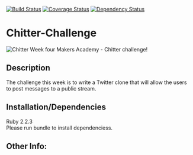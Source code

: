 [![Build Status](https://travis-ci.org/Harryandrew/Chitter-Challenge.svg?branch=master)](https://travis-ci.org/Harryandrew/Chitter-Challenge)
[![Coverage Status](https://coveralls.io/repos/Harryandrew/Chitter-Challenge/badge.svg?branch=master&service=github)](https://coveralls.io/github/Harryandrew/Chitter-Challenge?branch=master)
[![Dependency Status](https://gemnasium.com/Harryandrew/Chitter-Challenge.svg)](https://gemnasium.com/Harryandrew/Chitter-Challenge)

**Chitter-Challenge**
=================
![Chitter](https://github.com/harryandrew/rps-challenge/blob/public/snapshot.png)
Week four Makers Academy - Chitter challenge!

Description
------------
The challenge this week is to write a Twitter clone that will allow the users to post messages to a public stream.

Installation/Dependencies
--------------------------
Ruby 2.2.3   
Please run bundle to install dependenciess.

Other Info:
------------
